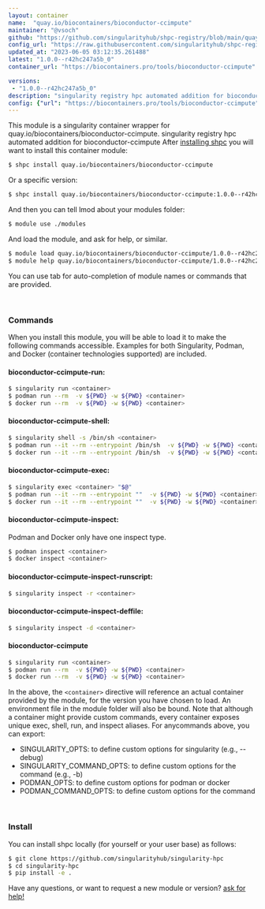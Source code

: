 ```yaml
---
layout: container
name:  "quay.io/biocontainers/bioconductor-ccimpute"
maintainer: "@vsoch"
github: "https://github.com/singularityhub/shpc-registry/blob/main/quay.io/biocontainers/bioconductor-ccimpute/container.yaml"
config_url: "https://raw.githubusercontent.com/singularityhub/shpc-registry/main/quay.io/biocontainers/bioconductor-ccimpute/container.yaml"
updated_at: "2023-06-05 03:12:35.261488"
latest: "1.0.0--r42hc247a5b_0"
container_url: "https://biocontainers.pro/tools/bioconductor-ccimpute"

versions:
 - "1.0.0--r42hc247a5b_0"
description: "singularity registry hpc automated addition for bioconductor-ccimpute"
config: {"url": "https://biocontainers.pro/tools/bioconductor-ccimpute", "maintainer": "@vsoch", "description": "singularity registry hpc automated addition for bioconductor-ccimpute", "latest": {"1.0.0--r42hc247a5b_0": "sha256:f40957655be9ef92a3730ac5d382e2d141bf2367267678d1c5550828efe394e0"}, "tags": {"1.0.0--r42hc247a5b_0": "sha256:f40957655be9ef92a3730ac5d382e2d141bf2367267678d1c5550828efe394e0"}, "docker": "quay.io/biocontainers/bioconductor-ccimpute"}
---
```


This module is a singularity container wrapper for quay.io/biocontainers/bioconductor-ccimpute.
singularity registry hpc automated addition for bioconductor-ccimpute
After [installing shpc](#install) you will want to install this container module:


```bash
$ shpc install quay.io/biocontainers/bioconductor-ccimpute
```

Or a specific version:

```bash
$ shpc install quay.io/biocontainers/bioconductor-ccimpute:1.0.0--r42hc247a5b_0
```

And then you can tell lmod about your modules folder:

```bash
$ module use ./modules
```

And load the module, and ask for help, or similar.

```bash
$ module load quay.io/biocontainers/bioconductor-ccimpute/1.0.0--r42hc247a5b_0
$ module help quay.io/biocontainers/bioconductor-ccimpute/1.0.0--r42hc247a5b_0
```

You can use tab for auto-completion of module names or commands that are provided.

<br>

### Commands

When you install this module, you will be able to load it to make the following commands accessible.
Examples for both Singularity, Podman, and Docker (container technologies supported) are included.

#### bioconductor-ccimpute-run:

```bash
$ singularity run <container>
$ podman run --rm  -v ${PWD} -w ${PWD} <container>
$ docker run --rm  -v ${PWD} -w ${PWD} <container>
```

#### bioconductor-ccimpute-shell:

```bash
$ singularity shell -s /bin/sh <container>
$ podman run --it --rm --entrypoint /bin/sh  -v ${PWD} -w ${PWD} <container>
$ docker run --it --rm --entrypoint /bin/sh  -v ${PWD} -w ${PWD} <container>
```

#### bioconductor-ccimpute-exec:

```bash
$ singularity exec <container> "$@"
$ podman run --it --rm --entrypoint ""  -v ${PWD} -w ${PWD} <container> "$@"
$ docker run --it --rm --entrypoint ""  -v ${PWD} -w ${PWD} <container> "$@"
```

#### bioconductor-ccimpute-inspect:

Podman and Docker only have one inspect type.

```bash
$ podman inspect <container>
$ docker inspect <container>
```

#### bioconductor-ccimpute-inspect-runscript:

```bash
$ singularity inspect -r <container>
```

#### bioconductor-ccimpute-inspect-deffile:

```bash
$ singularity inspect -d <container>
```



#### bioconductor-ccimpute

```bash
$ singularity run <container>
$ podman run --rm  -v ${PWD} -w ${PWD} <container>
$ docker run --rm  -v ${PWD} -w ${PWD} <container>
```


In the above, the `<container>` directive will reference an actual container provided
by the module, for the version you have chosen to load. An environment file in the
module folder will also be bound. Note that although a container
might provide custom commands, every container exposes unique exec, shell, run, and
inspect aliases. For anycommands above, you can export:

 - SINGULARITY_OPTS: to define custom options for singularity (e.g., --debug)
 - SINGULARITY_COMMAND_OPTS: to define custom options for the command (e.g., -b)
 - PODMAN_OPTS: to define custom options for podman or docker
 - PODMAN_COMMAND_OPTS: to define custom options for the command

<br>

### Install

You can install shpc locally (for yourself or your user base) as follows:

```bash
$ git clone https://github.com/singularityhub/singularity-hpc
$ cd singularity-hpc
$ pip install -e .
```

Have any questions, or want to request a new module or version? [ask for help!](https://github.com/singularityhub/singularity-hpc/issues)